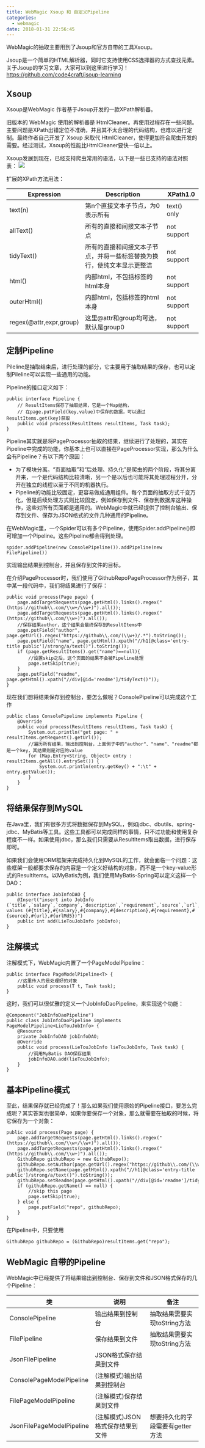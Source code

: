 ```yaml
---
title: WebMagic Xsoup 和 自定义Pipeline
categories:
  - webmagic
date: 2018-01-31 22:56:45
---
```

WebMagic的抽取主要用到了Jsoup和官方自带的工具Xsoup。  

Jsoup是一个简单的HTML解析器，同时它支持使用CSS选择器的方式查找元素。关于Jsoup的学习文章，大家可以到这里进行学习！https://github.com/code4craft/jsoup-learning

## Xsoup
Xsoup是WebMagic 作者基于Jsoup开发的一款XPath解析器。

旧版本的 WebMagic 使用的解析器是 HtmlCleaner。再使用过程存在一些问题。主要问题是XPath出错定位不准确，并且其不太合理的代码结构，也难以进行定制。最终作者自己开发了 Xsoup 来取代 HtmlCleaner，使得更加符合爬虫开发的需要。经过测试，Xsoup的性能比HtmlCleaner要快一倍以上。

Xsoup发展到现在，已经支持爬虫常用的语法，以下是一些已支持的语法对照表：
![](http://img.bbs.csdn.net/upload/201704/12/1491987070_762543.png)

扩展的XPath方法用法：  
<table>
	<thead>
		<tr>
			<th>
				Expression
			</th>
			<th>
				Description
			</th>
			<th>
				XPath1.0
			</th>
		</tr>
	</thead>
	<tbody>
		<tr>
			<td>
				text(n)
			</td>
			<td>
				第n个直接文本子节点，为0表示所有
			</td>
			<td>
				text() only
			</td>
		</tr>
		<tr>
			<td>
				allText()
			</td>
			<td>
				所有的直接和间接文本子节点
			</td>
			<td>
				not support
			</td>
		</tr>
		<tr>
			<td>
				tidyText()
			</td>
			<td>
				所有的直接和间接文本子节点，并将一些标签替换为换行，使纯文本显示更整洁
			</td>
			<td>
				not support
			</td>
		</tr>
		<tr>
			<td>
				html()
			</td>
			<td>
				内部html，不包括标签的html本身
			</td>
			<td>
				not support
			</td>
		</tr>
		<tr>
			<td>
				outerHtml()
			</td>
			<td>
				内部html，包括标签的html本身
			</td>
			<td>
				not support
			</td>
		</tr>
		<tr>
			<td>
				regex(@attr,expr,group)
			</td>
			<td>
				这里@attr和group均可选，默认是group0
			</td>
			<td>
				not support
			</td>
		</tr>
	</tbody>
</table>

## 定制Pipeline
Pileline是抽取结束后，进行处理的部分，它主要用于抽取结果的保存，也可以定制Pileline可以实现一些通用的功能。

Pipeline的接口定义如下：
```
public interface Pipeline {
    // ResultItems保存了抽取结果，它是一个Map结构，
    // 在page.putField(key,value)中保存的数据，可以通过ResultItems.get(key)获取
    public void process(ResultItems resultItems, Task task);
}
```
Pipeline其实就是将PageProcessor抽取的结果，继续进行了处理的，其实在Pipeline中完成的功能，你基本上也可以直接在PageProcessor实现，那么为什么会有Pipeline？有以下两个原因：  

- 为了模块分离。“页面抽取”和“后处理、持久化”是爬虫的两个阶段，将其分离开来，一个是代码结构比较清晰，另一个是以后也可能将其处理过程分开，分开在独立的线程以至于不同的机器执行。
- Pipeline的功能比较固定，更容易做成通用组件。每个页面的抽取方式千变万化，但是后续处理方式则比较固定，例如保存到文件、保存到数据库这种操作，这些对所有页面都是通用的。WebMagic中就已经提供了控制台输出、保存到文件、保存为JSON格式的文件几种通用的Pipeline。

在WebMagic里，一个Spider可以有多个Pipeline，使用Spider.addPipeline()即可增加一个Pipeline。这些Pipeline都会得到处理。  
```
spider.addPipeline(new ConsolePipeline()).addPipeline(new FilePipeline())
```
实现输出结果到控制台，并且保存到文件的目标。

在介绍PageProcessor时，我们使用了GithubRepoPageProcessor作为例子，其中某一段代码中，我们将结果进行了保存：
```
public void process(Page page) {
    page.addTargetRequests(page.getHtml().links().regex("(https://github\\.com/\\w+/\\w+)").all());
    page.addTargetRequests(page.getHtml().links().regex("(https://github\\.com/\\w+)").all());
    //保存结果author，这个结果会最终保存到ResultItems中
    page.putField("author", page.getUrl().regex("https://github\\.com/(\\w+)/.*").toString());
    page.putField("name", page.getHtml().xpath("//h1[@class='entry-title public']/strong/a/text()").toString());
    if (page.getResultItems().get("name")==null){
        //设置skip之后，这个页面的结果不会被Pipeline处理
        page.setSkip(true);
    }
    page.putField("readme", page.getHtml().xpath("//div[@id='readme']/tidyText()"));
}
```
现在我们想将结果保存到控制台，要怎么做呢？ConsolePipeline可以完成这个工作
```
public class ConsolePipeline implements Pipeline {
    @Override
    public void process(ResultItems resultItems, Task task) {
        System.out.println("get page: " + resultItems.getRequest().getUrl());
        //遍历所有结果，输出到控制台，上面例子中的"author"、"name"、"readme"都是一个key，其结果则是对应的value
        for (Map.Entry<String, Object> entry : resultItems.getAll().entrySet()) {
            System.out.println(entry.getKey() + ":\t" + entry.getValue());
        }
    }
}
```
## 将结果保存到MySQL
在Java里，我们有很多方式将数据保存到MySQL，例如jdbc、dbutils、spring-jdbc、MyBatis等工具。这些工具都可以完成同样的事情，只不过功能和使用复杂程度不一样。如果使用jdbc，那么我们只需要从ResultItems取出数据，进行保存即可。

如果我们会使用ORM框架来完成持久化到MySQL的工作，就会面临一个问题：这些框架一般都要求保存的内容是一个定义好结构的对象，而不是一个key-value形式的ResultItems。以MyBatis为例，我们使用MyBatis-Spring可以定义这样一个DAO：
```
public interface JobInfoDAO {
    @Insert("insert into JobInfo (`title`,`salary`,`company`,`description`,`requirement`,`source`,`url`,`urlMd5`) values (#{title},#{salary},#{company},#{description},#{requirement},#{source},#{url},#{urlMd5})")
    public int add(LieTouJobInfo jobInfo);
}
```
## 注解模式
注解模式下，WebMagic内置了一个PageModelPipeline：
```
public interface PageModelPipeline<T> {
    //这里传入的是处理好的对象
    public void process(T t, Task task);
}
```
这时，我们可以很优雅的定义一个JobInfoDaoPipeline，来实现这个功能：
```
@Component("JobInfoDaoPipeline")
public class JobInfoDaoPipeline implements PageModelPipeline<LieTouJobInfo> {
    @Resource
    private JobInfoDAO jobInfoDAO;
    @Override
    public void process(LieTouJobInfo lieTouJobInfo, Task task) {
        //调用MyBatis DAO保存结果
        jobInfoDAO.add(lieTouJobInfo);
    }
}
```
## 基本Pipeline模式
至此，结果保存就已经完成了！那么如果我们使用原始的Pipeline接口，要怎么完成呢？其实答案也很简单，如果你要保存一个对象，那么就需要在抽取的时候，将它保存为一个对象：  
```
public void process(Page page) {
    page.addTargetRequests(page.getHtml().links().regex("(https://github\\.com/\\w+/\\w+)").all());
    page.addTargetRequests(page.getHtml().links().regex("(https://github\\.com/\\w+)").all());
    GithubRepo githubRepo = new GithubRepo();
    githubRepo.setAuthor(page.getUrl().regex("https://github\\.com/(\\w+)/.*").toString());
    githubRepo.setName(page.getHtml().xpath("//h1[@class='entry-title public']/strong/a/text()").toString());
    githubRepo.setReadme(page.getHtml().xpath("//div[@id='readme']/tidyText()").toString());
    if (githubRepo.getName() == null) {
        //skip this page
        page.setSkip(true);
    } else {
        page.putField("repo", githubRepo);
    }
}
```
在Pipeline中，只要使用
```
GithubRepo githubRepo = (GithubRepo)resultItems.get("repo");
```
## WebMagic 自带的Pipeline
WebMagic中已经提供了将结果输出到控制台、保存到文件和JSON格式保存的几个Pipeline：
<table>
	<thead>
		<tr>
			<th>
				类
			</th>
			<th>
				说明
			</th>
			<th>
				备注
			</th>
		</tr>
	</thead>
	<tbody>
		<tr>
			<td>
				ConsolePipeline
			</td>
			<td>
				输出结果到控制台
			</td>
			<td>
				抽取结果需要实现toString方法
			</td>
		</tr>
		<tr>
			<td>
				FilePipeline
			</td>
			<td>
				保存结果到文件
			</td>
			<td>
				抽取结果需要实现toString方法
			</td>
		</tr>
		<tr>
			<td>
				JsonFilePipeline
			</td>
			<td>
				JSON格式保存结果到文件
			</td>
			<td>
				&nbsp;
			</td>
		</tr>
		<tr>
			<td>
				ConsolePageModelPipeline
			</td>
			<td>
				(注解模式)输出结果到控制台
			</td>
			<td>
				&nbsp;
			</td>
		</tr>
		<tr>
			<td>
				FilePageModelPipeline
			</td>
			<td>
				(注解模式)保存结果到文件
			</td>
			<td>
				&nbsp;
			</td>
		</tr>
		<tr>
			<td>
				JsonFilePageModelPipeline
			</td>
			<td>
				(注解模式)JSON格式保存结果到文件
			</td>
			<td>
				想要持久化的字段需要有getter方法
			</td>
		</tr>
	</tbody>
</table>